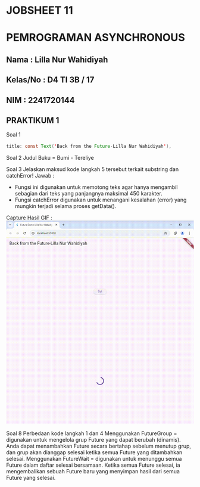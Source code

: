 # JOBSHEET 11
# PEMROGRAMAN ASYNCHRONOUS
## Nama     : Lilla Nur Wahidiyah
## Kelas/No : D4 TI 3B / 17
## NIM      : 2241720144

## PRAKTIKUM 1
Soal 1
```java
title: const Text('Back from the Future-Lilla Nur Wahidiyah'),
```
Soal 2
Judul Buku = Bumi - Tereliye

Soal 3
Jelaskan maksud kode langkah 5 tersebut terkait substring dan catchError!
Jawab :
- Fungsi ini digunakan untuk memotong teks agar hanya mengambil sebagian dari teks yang panjangnya maksimal 450 karakter.
- Fungsi catchError digunakan untuk menangani kesalahan (error) yang mungkin terjadi selama proses getData().

Capture Hasil GIF : ![alt text](assets/GIF/Praktikum1.gif)

Soal 8
Perbedaan kode langkah 1 dan 4
Menggunakan FutureGroup = digunakan untuk mengelola grup Future yang dapat berubah (dinamis). Anda dapat menambahkan Future secara bertahap sebelum menutup grup, dan grup akan dianggap selesai ketika semua Future yang ditambahkan selesai.
Menggunakan FutureWait = digunakan untuk menunggu semua Future dalam daftar selesai bersamaan. Ketika semua Future selesai, ia mengembalikan sebuah Future baru yang menyimpan hasil dari semua Future yang selesai.
